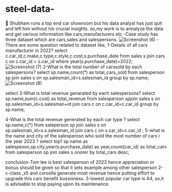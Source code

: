 # steel-data-
	Shubham runs a top end car showroom but his data analyst has just quit and left him without his crucial insights.
so,my work is to annalyze the data and get various information like cars,manufacturers etc
-Case study has three dataset which are cars,sales and salespersons.
![Screenshot (6)](https://github.com/prashant9621/steel-data-/assets/136049491/84b9fb7f-f5c3-4e12-b71c-f8de2b87d9fc)
-There are some question related to dataset like,
1-Details of all cars manufacturer in 2022?
select c.car_id,c.make,c.type,c.style,c.cost,s.purchase_date from sales s join cars c on c.car_id = s.car_id where year(s.purchase_date)=2022;
![Screenshot (7)](https://github.com/prashant9621/steel-data-/assets/136049491/06e0277a-9385-412a-bcc7-4d19447158d6)
2-What is the total number of carssold by each salespersons?
select sp.name,count(*) as total_cars_sold from salesperson sp join sales s on sp.salesman_id=s.salesman_id group by sp.name;
![Screenshot (8)](https://github.com/prashant9621/steel-data-/assets/136049491/06bdf6af-9f29-4867-811d-f67363dc1763)

select 
3-What is total revenue genarated by each salespersons?
select sp.name,sum(c.cost) as total_revenue from salesperson spjoin sales s on sp.salesman_id=s.salesman+id join cars c on c.car_id=c.car_id group by sp.name;

4-What is the total revenue generated by each car type ?
select sp.name,c(*) from saleperson sp join sales s on sp.salesman_id=s.s.salesman_id join cars c on s.car_id=c.car_id ;
5-what is the name and city of the salesperosn who sold the most number of cars i the year 2023 ?
select top1 sp.name as salespeson,sp.city,year(s.purchase_date) as year,count(car_id) as total_cars from salesperson sp join sales s onorer by total_cars desc;


conclusion-Tom lee is best salesperson of 2023 hence appreciation or bonus should be given so that it sets example among other salesperson
2-c-class ,x5 and coroolla generate most revenue hence putting effort to upgrade  this cars benefit bussisness.
3-lowest popular car type is A4, so,it is advisable to stop paying upon its maintenance.
